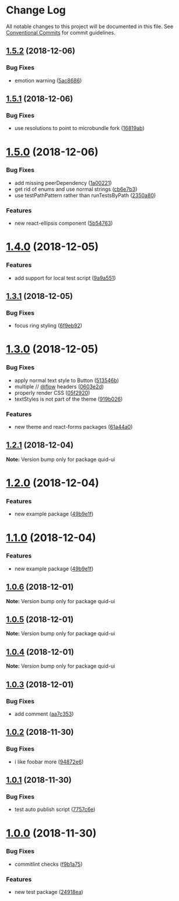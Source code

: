 # Change Log

All notable changes to this project will be documented in this file.
See [Conventional Commits](https://conventionalcommits.org) for commit guidelines.

## [1.5.2](https://github.com/quid/ui-framework/compare/v1.5.1...v1.5.2) (2018-12-06)


### Bug Fixes

* emotion warning ([5ac8686](https://github.com/quid/ui-framework/commit/5ac8686))





## [1.5.1](https://github.com/quid/ui-framework/compare/v1.5.0...v1.5.1) (2018-12-06)


### Bug Fixes

* use resolutions to point to microbundle fork ([16819ab](https://github.com/quid/ui-framework/commit/16819ab))





# [1.5.0](https://github.com/quid/ui-framework/compare/v1.4.0...v1.5.0) (2018-12-06)


### Bug Fixes

* add missing peerDependency ([1a00221](https://github.com/quid/ui-framework/commit/1a00221))
* get rid of enums and use normal strings ([cb6e7b3](https://github.com/quid/ui-framework/commit/cb6e7b3))
* use testPathPattern rather than runTestsByPath ([2350a80](https://github.com/quid/ui-framework/commit/2350a80))


### Features

* new react-ellipsis component ([5b54763](https://github.com/quid/ui-framework/commit/5b54763))





# [1.4.0](https://github.com/quid/ui-framework/compare/v1.3.1...v1.4.0) (2018-12-05)


### Features

* add support for local test script ([9a9a551](https://github.com/quid/ui-framework/commit/9a9a551))





## [1.3.1](https://github.com/quid/ui-framework/compare/v1.3.0...v1.3.1) (2018-12-05)


### Bug Fixes

* focus ring styling ([6f9eb92](https://github.com/quid/ui-framework/commit/6f9eb92))





# [1.3.0](https://github.com/quid/ui-framework/compare/v1.2.1...v1.3.0) (2018-12-05)


### Bug Fixes

* apply normal text style to Button ([513546b](https://github.com/quid/ui-framework/commit/513546b))
* multiple // [@flow](https://github.com/flow) headers ([0603e2d](https://github.com/quid/ui-framework/commit/0603e2d))
* properly render CSS ([05f2920](https://github.com/quid/ui-framework/commit/05f2920))
* textStyles is not part of the theme ([919b026](https://github.com/quid/ui-framework/commit/919b026))


### Features

* new theme and react-forms packages ([61a44a0](https://github.com/quid/ui-framework/commit/61a44a0))





## [1.2.1](https://github.com/quid/ui-framework/compare/v1.2.0...v1.2.1) (2018-12-04)

**Note:** Version bump only for package quid-ui





# [1.2.0](https://github.com/quid/ui-framework/compare/v1.0.6...v1.2.0) (2018-12-04)


### Features

* new example package ([49b9e1f](https://github.com/quid/ui-framework/commit/49b9e1f))





# [1.1.0](https://github.com/quid/ui-framework/compare/v1.0.6...v1.1.0) (2018-12-04)


### Features

* new example package ([49b9e1f](https://github.com/quid/ui-framework/commit/49b9e1f))





## [1.0.6](https://github.com/quid/ui-framework/compare/v1.0.4...v1.0.6) (2018-12-01)

**Note:** Version bump only for package quid-ui





## [1.0.5](https://github.com/quid/ui-framework/compare/v1.0.4...v1.0.5) (2018-12-01)

**Note:** Version bump only for package quid-ui





## [1.0.4](https://github.com/quid/ui-framework/compare/v1.0.3...v1.0.4) (2018-12-01)

**Note:** Version bump only for package quid-ui

## [1.0.3](https://github.com/quid/ui-framework/compare/v1.0.2...v1.0.3) (2018-12-01)

### Bug Fixes

- add comment ([aa7c353](https://github.com/quid/ui-framework/commit/aa7c353))

## [1.0.2](https://github.com/quid/ui-framework/compare/v1.0.1...v1.0.2) (2018-11-30)

### Bug Fixes

- i like foobar more ([94872e6](https://github.com/quid/ui-framework/commit/94872e6))

## [1.0.1](https://github.com/quid/ui-framework/compare/v1.0.0...v1.0.1) (2018-11-30)

### Bug Fixes

- test auto publish script ([7757c6e](https://github.com/quid/ui-framework/commit/7757c6e))

# [1.0.0](https://github.com/quid/ui-framework/compare/v1.1.1...v1.0.0) (2018-11-30)

### Bug Fixes

- commitlint checks ([f9b1a75](https://github.com/quid/ui-framework/commit/f9b1a75))

### Features

- new test package ([24918ea](https://github.com/quid/ui-framework/commit/24918ea))
